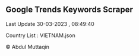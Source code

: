 

## Google Trends Keywords Scraper 
 
Last Update 30-03-2023 , 08:49:40

Country List :
VIETNAM.json



© Abdul Muttaqin 
